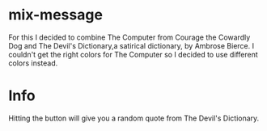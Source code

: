 # mix-message
For this I decided to combine The Computer from Courage the Cowardly Dog and The Devil's Dictionary,a satirical dictionary, by Ambrose Bierce. I couldn't get the right colors for The Computer so I decided to use different colors instead.
# Info
Hitting the button will give you a random quote from The Devil's Dictionary.
